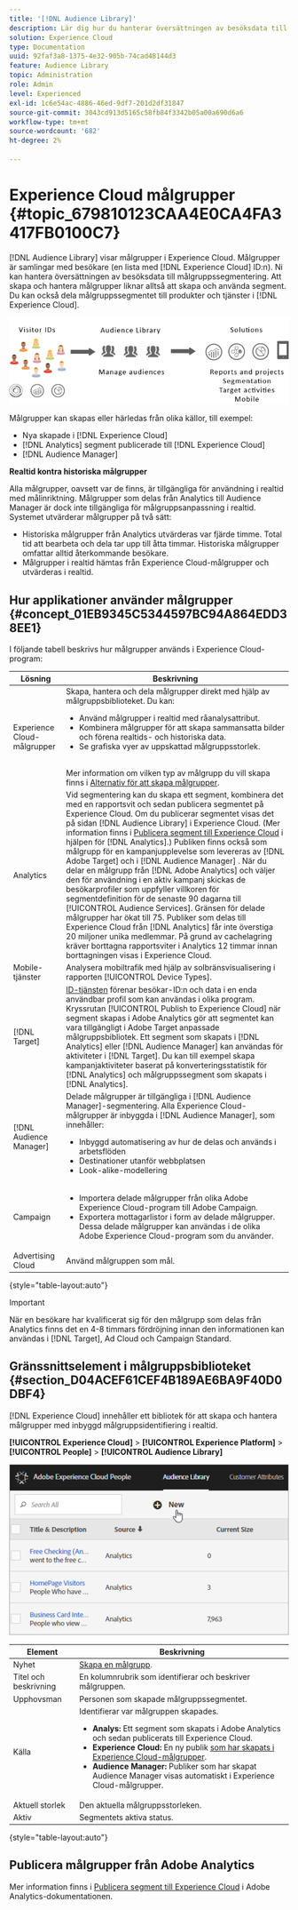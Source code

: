 ```yaml
---
title: '[!DNL Audience Library]'
description: Lär dig hur du hanterar översättningen av besöksdata till målgruppssegmentering i Experience Cloud [!DNL Audience Library].
solution: Experience Cloud
type: Documentation
uuid: 92faf3a8-1375-4e32-905b-74cad48144d3
feature: Audience Library
topic: Administration
role: Admin
level: Experienced
exl-id: 1c6e54ac-4886-46ed-9df7-201d2df31847
source-git-commit: 3043cd913d5165c58fb84f3342b05a00a690d6a6
workflow-type: tm+mt
source-wordcount: '682'
ht-degree: 2%

---
```


# Experience Cloud målgrupper {#topic_679810123CAA4E0CA4FA3417FB0100C7}

[!DNL Audience Library] visar målgrupper i Experience Cloud. Målgrupper är samlingar med besökare (en lista med [!DNL Experience Cloud] ID:n). Ni kan hantera översättningen av besöksdata till målgruppssegmentering. Att skapa och hantera målgrupper liknar alltså att skapa och använda segment. Du kan också dela målgruppssegmentet till produkter och tjänster i [!DNL Experience Cloud].

![Experience Cloud-målgrupper](assets/audiences.png)

Målgrupper kan skapas eller härledas från olika källor, till exempel:

* Nya skapade i [!DNL Experience Cloud]
* [!DNL Analytics] segment publicerade till [!DNL Experience Cloud]
* [!DNL Audience Manager]

**Realtid kontra historiska målgrupper**

Alla målgrupper, oavsett var de finns, är tillgängliga för användning i realtid med målinriktning. Målgrupper som delas från Analytics till Audience Manager är dock inte tillgängliga för målgruppsanpassning i realtid. Systemet utvärderar målgrupper på två sätt:

* Historiska målgrupper från Analytics utvärderas var fjärde timme. Total tid att bearbeta och dela tar upp till åtta timmar. Historiska målgrupper omfattar alltid återkommande besökare.
* Målgrupper i realtid hämtas från Experience Cloud-målgrupper och utvärderas i realtid.

## Hur applikationer använder målgrupper {#concept_01EB9345C5344597BC94A864EDD38EE1}

I följande tabell beskrivs hur målgrupper används i Experience Cloud-program:

| Lösning | Beskrivning |
|--- |--- |
| Experience Cloud-målgrupper | Skapa, hantera och dela målgrupper direkt med hjälp av målgruppsbiblioteket. Du kan:<ul><li>Använd målgrupper i realtid med råanalysattribut.</li><li>Kombinera målgrupper för att skapa sammansatta bilder och förena realtids- och historiska data.</li><li>Se grafiska vyer av uppskattad målgruppsstorlek.</li></ul><br>Mer information om vilken typ av målgrupp du vill skapa finns i [Alternativ för att skapa målgrupper](https://experienceleague.adobe.com/docs/experience-cloud-kcs/kbarticles/KA-16471.html). |
| Analytics  | Vid segmentering kan du skapa ett segment, kombinera det med en rapportsvit och sedan publicera segmentet på Experience Cloud. Om du publicerar segmentet visas det på sidan [!DNL Audience Library] i Experience Cloud. (Mer information finns i [Publicera segment till Experience Cloud](https://experienceleague.adobe.com/docs/analytics/components/segmentation/segmentation-workflow/seg-publish.html) i hjälpen för [!DNL Analytics].) Publiken finns också som målgrupp för en kampanjupplevelse som levereras av [!DNL Adobe Target] och i [!DNL Audience Manager] . När du delar en målgrupp från [!DNL Adobe Analytics] och väljer den för användning i en aktiv kampanj skickas de besökarprofiler som uppfyller villkoren för segmentdefinition för de senaste 90 dagarna till [!UICONTROL Audience Services]. Gränsen för delade målgrupper har ökat till 75. Publiker som delas till Experience Cloud från [!DNL Analytics] får inte överstiga 20 miljoner unika medlemmar. På grund av cachelagring kräver borttagna rapportsviter i Analytics 12 timmar innan borttagningen visas i Experience Cloud. |
| Mobile-tjänster | Analysera mobiltrafik med hjälp av solbränsvisualisering i rapporten [!UICONTROL Device Types]. |
| [!DNL Target] | [ID-tjänsten](https://experienceleague.adobe.com/docs/id-service/using/home.html) förenar besökar-ID:n och data i en enda användbar profil som kan användas i olika program. Kryssrutan [!UICONTROL Publish to Experience Cloud] när segment skapas i Adobe Analytics gör att segmentet kan vara tillgängligt i Adobe Target anpassade målgruppsbibliotek. Ett segment som skapats i [!DNL Analytics] eller [!DNL Audience Manager] kan användas för aktiviteter i [!DNL Target]. Du kan till exempel skapa kampanjaktiviteter baserat på konverteringsstatistik för [!DNL Analytics] och målgruppssegment som skapats i [!DNL Analytics]. |
| [!DNL Audience Manager] | Delade målgrupper är tillgängliga i [!DNL Audience Manager]-segmentering. Alla Experience Cloud-målgrupper är inbyggda i [!DNL Audience Manager], som innehåller:<ul><li>Inbyggd automatisering av hur de delas och används i arbetsflöden</li><li>Destinationer utanför webbplatsen</li><li>Look-alike-modellering</li></ul> |
| Campaign | <ul><li>Importera delade målgrupper från olika Adobe Experience Cloud-program till Adobe Campaign.</li><li>Exportera mottagarlistor i form av delade målgrupper. Dessa delade målgrupper kan användas i de olika Adobe Experience Cloud-program som du använder.</li></ul> |
| Advertising Cloud | Använd målgruppen som mål. |

{style="table-layout:auto"}

>[!IMPORTANT]
>
>När en besökare har kvalificerat sig för den målgrupp som delas från Analytics finns det en 4-8 timmars fördröjning innan den informationen kan användas i [!DNL Target], Ad Cloud och Campaign Standard.

## Gränssnittselement i målgruppsbiblioteket {#section_D04ACEF61CEF4B189AE6BA9F40D0DBF4}

[!DNL Experience Cloud] innehåller ett bibliotek för att skapa och hantera målgrupper med inbyggd målgruppsidentifiering i realtid.

**[!UICONTROL Experience Cloud]** > **[!UICONTROL Experience Platform]** > **[!UICONTROL People]** > **[!UICONTROL Audience Library]**

![Lägg till målgrupp i målgruppsbiblioteket](assets/audience_library.png)


| Element | Beskrivning |
|--- |--- |
| Nyhet | [Skapa en målgrupp](create.md). |
| Titel och beskrivning | En kolumnrubrik som identifierar och beskriver målgruppen. |
| Upphovsman | Personen som skapade målgruppssegmentet. |
| Källa | Identifierar var målgruppen skapades.<ul><li>**Analys:** Ett segment som skapats i Adobe Analytics och sedan publicerats till Experience Cloud.</li><li>**Experience Cloud:** En ny publik [som har skapats i Experience Cloud-målgrupper](create.md).</li><li>**Audience Manager:** Publiker som har skapat Audience Manager visas automatiskt i Experience Cloud-målgrupper.</li></ul> |
| Aktuell storlek | Den aktuella målgruppsstorleken. |
| Aktiv | Segmentets aktiva status. |

{style="table-layout:auto"}

## Publicera målgrupper från Adobe Analytics

Mer information finns i [Publicera segment till Experience Cloud](https://experienceleague.adobe.com/en/docs/analytics/components/segmentation/segmentation-workflow/seg-publish) i Adobe Analytics-dokumentationen.

